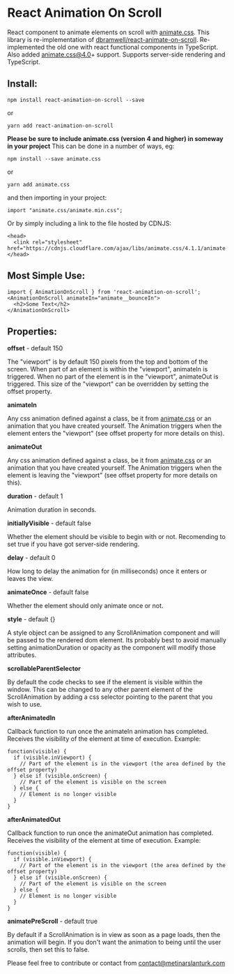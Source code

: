 # React Animation On Scroll

React component to animate elements on scroll with [animate.css](https://daneden.github.io/animate.css/).
This library is re-implementation of [dbramwell/react-animate-on-scroll](https://github.com/dbramwell/react-animate-on-scroll).
Re-implemented the old one with react functional components in TypeScript. Also added animate.css@4.0+ support.
Supports server-side rendering and TypeScript.

## Install:

```
npm install react-animation-on-scroll --save
```

or

```
yarn add react-animation-on-scroll
```

**Please be sure to include animate.css (version 4 and higher) in someway in your project**
This can be done in a number of ways, eg:

```
npm install --save animate.css
```

or

```
yarn add animate.css
```

and then importing in your project:

```
import "animate.css/animate.min.css";
```

Or by simply including a link to the file hosted by CDNJS:

```
<head>
  <link rel="stylesheet" href="https://cdnjs.cloudflare.com/ajax/libs/animate.css/4.1.1/animate.min.css">
</head>
```

## Most Simple Use:

```
import { AnimationOnScroll } from 'react-animation-on-scroll';
<AnimationOnScroll animateIn="animate__bounceIn">
  <h2>Some Text</h2>
</AnimationOnScroll>
```

## Properties:

**offset** - default 150

The "viewport" is by default 150 pixels from the top and bottom of the screen. When part of an element is within the "viewport", animateIn is triggered. When no part of the element is in the "viewport", animateOut is triggered. This size of the "viewport" can be overridden by setting the offset property.

**animateIn**

Any css animation defined against a class, be it from [animate.css](https://daneden.github.io/animate.css/) or an animation that you have created yourself. The Animation triggers when the element enters the "viewport" (see offset property for more details on this).

**animateOut**

Any css animation defined against a class, be it from [animate.css](https://daneden.github.io/animate.css/) or an animation that you have created yourself. The Animation triggers when the element is leaving the "viewport" (see offset property for more details on this).

**duration** - default 1

Animation duration in seconds.

**initiallyVisible** - default false

Whether the element should be visible to begin with or not. Recomending to set true if you have got server-side rendering.

**delay** - default 0

How long to delay the animation for (in milliseconds) once it enters or leaves the view.

**animateOnce** - default false

Whether the element should only animate once or not.

**style** - default {}

A style object can be assigned to any ScrollAnimation component and will be passed to the rendered dom element. Its probably best to avoid manually setting animationDuration or opacity as the component will modify those attributes.

**scrollableParentSelector**

By default the code checks to see if the element is visible within the window. This can be changed to any other parent element of the ScrollAnimation by adding a css selector pointing to the parent that you wish to use.

**afterAnimatedIn**

Callback function to run once the animateIn animation has completed. Receives the visibility of the element at time of execution.
Example:

```
function(visible) {
  if (visible.inViewport) {
    // Part of the element is in the viewport (the area defined by the offset property)
  } else if (visible.onScreen) {
    // Part of the element is visible on the screen
  } else {
    // Element is no longer visible
  }
}
```

**afterAnimatedOut**

Callback function to run once the animateOut animation has completed. Receives the visibility of the element at time of execution.
Example:

```
function(visible) {
  if (visible.inViewport) {
    // Part of the element is in the viewport (the area defined by the offset property)
  } else if (visible.onScreen) {
    // Part of the element is visible on the screen
  } else {
    // Element is no longer visible
  }
}
```

**animatePreScroll** - default true

By default if a ScrollAnimation is in view as soon as a page loads, then the animation will begin. If you don't want the animation to being until the user scrolls, then set this to false.

Please feel free to contribute or contact from contact@metinarslanturk.com
